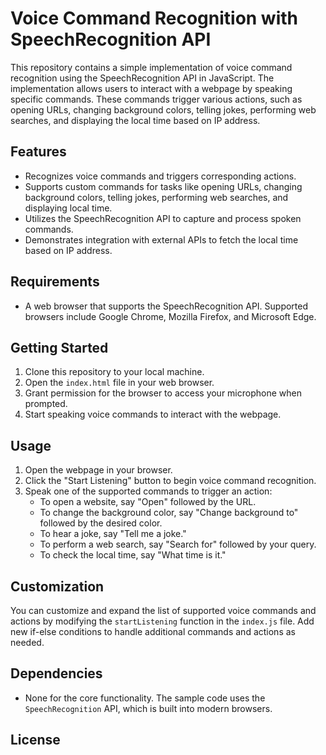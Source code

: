 # Voice Command Recognition with SpeechRecognition API

This repository contains a simple implementation of voice command recognition using the SpeechRecognition API in JavaScript. The implementation allows users to interact with a webpage by speaking specific commands. These commands trigger various actions, such as opening URLs, changing background colors, telling jokes, performing web searches, and displaying the local time based on IP address.

## Features

- Recognizes voice commands and triggers corresponding actions.
- Supports custom commands for tasks like opening URLs, changing background colors, telling jokes, performing web searches, and displaying local time.
- Utilizes the SpeechRecognition API to capture and process spoken commands.
- Demonstrates integration with external APIs to fetch the local time based on IP address.

## Requirements

- A web browser that supports the SpeechRecognition API. Supported browsers include Google Chrome, Mozilla Firefox, and Microsoft Edge.

## Getting Started

1. Clone this repository to your local machine.
2. Open the `index.html` file in your web browser.
3. Grant permission for the browser to access your microphone when prompted.
4. Start speaking voice commands to interact with the webpage.

## Usage

1. Open the webpage in your browser.
2. Click the "Start Listening" button to begin voice command recognition.
3. Speak one of the supported commands to trigger an action:
   - To open a website, say "Open" followed by the URL.
   - To change the background color, say "Change background to" followed by the desired color.
   - To hear a joke, say "Tell me a joke."
   - To perform a web search, say "Search for" followed by your query.
   - To check the local time, say "What time is it."

## Customization

You can customize and expand the list of supported voice commands and actions by modifying the `startListening` function in the `index.js` file. Add new if-else conditions to handle additional commands and actions as needed.

## Dependencies

- None for the core functionality. The sample code uses the `SpeechRecognition` API, which is built into modern browsers.

## License



